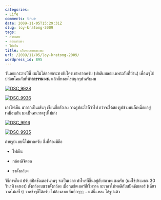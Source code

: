 ```yaml
---
categories:
- Life
comments: true
date: 2009-11-05T15:29:31Z
slug: loy-kratong-2009
tags:
- ถ่ายภาพ
- ลอยกระทง
- ไฟเย็น
title: เก็บตกลอยกระทง
url: /2009/11/05/loy-kratong-2009/
wordpress_id: 895
---
```


วันลอยกระทงปีนี้ ผมไม่ได้ลอยกระทงกับใครเขาหรอกครับ (ปกติผมลอยเฉพาะกับที่บ้าน) เพื่อนๆไปปล่อยโคมกับที่**ศาลาธรรม มช.** แล้วก็หาอะไรสนุกๆทำครับผม



[![DSC_9928](http://www.armno.in.th/wp-content/uploads/2009/11/DSC_9928_thumb.jpg)](http://www.armno.in.th/wp-content/uploads/2009/11/DSC_9928.jpg)



[![DSC_9936](http://www.armno.in.th/wp-content/uploads/2009/11/DSC_9936_thumb.jpg)](http://www.armno.in.th/wp-content/uploads/2009/11/DSC_9936.jpg)



เอาไฟเย็น มาลากเป็นเส้นๆ เขียนชื่อตัวเอง วาดรูปอะไรก็ว่าไป กว่าจะได้สองรูปข้างบนก็เหนื่อยอยู่เหมือนกัน ผมเป็นคนวาดรูปไม่เก่ง



[![DSC_9916](http://www.armno.in.th/wp-content/uploads/2009/11/DSC_9916_thumb.jpg)](http://www.armno.in.th/wp-content/uploads/2009/11/DSC_9916.jpg)



[![DSC_9935](http://www.armno.in.th/wp-content/uploads/2009/11/DSC_9935_thumb.jpg)](http://www.armno.in.th/wp-content/uploads/2009/11/DSC_9935.jpg)



ถ่ายรูปแบบนี้ไม่ยากครับ สิ่งที่ต้องมีคือ




  * ไฟเย็น

  * กล้องดิจิตอล

  * ขาตั้งกล้อง


วิธีการก็แค่ ปรับสปีดชัตเตอร์นานๆ จะเป็นเวลาเท่าไหร่ก็ขึ้นอยู่กับสภาพแสงครับ (ผมใช้ประมาณ 30 วินาที เดาเอา) ตั้งกล้องบนขาตั้งกล้อง เมื่อกดชัตเตอร์ก็เริ่มวาด กะเวลาให้พอดีกับสปีดชัตเตอร์ (เดี๋ยววาดไม่เสร็จ) วาดช้าๆก็ได้ครับ ไม่ต้องลากเส้นยิกๆๆๆ .. แค่นี้แหละ ได้รูปแล้ว
